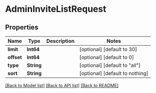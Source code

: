 # AdminInviteListRequest


## Properties
Name | Type | Description | Notes
------------ | ------------- | ------------- | -------------
**limit** | **Int64** |  | [optional] [default to 30]
**offset** | **Int64** |  | [optional] [default to 0]
**type** | **String** |  | [optional] [default to "all"]
**sort** | **String** |  | [optional] [default to nothing]


[[Back to Model list]](../README.md#models) [[Back to API list]](../README.md#api-endpoints) [[Back to README]](../README.md)


